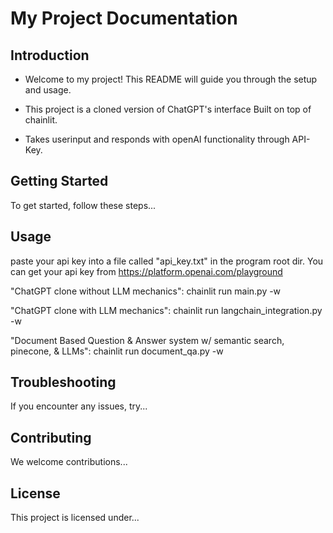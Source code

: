 # My Project Documentation

## Introduction

- Welcome to my project! This README will guide you through the setup and usage. 

- This project is a cloned version of ChatGPT's interface Built on top of chainlit. 

- Takes userinput and responds with openAI functionality through API-Key.

## Getting Started

To get started, follow these steps...

<!-- Important Note: Make sure you have the latest version of XYZ installed. -->

## Usage
paste your api key into a file called "api_key.txt" in the program root dir. You can get your api key from https://platform.openai.com/playground

"ChatGPT clone without LLM mechanics": chainlit run main.py -w 

"ChatGPT clone with LLM mechanics": 
chainlit run langchain_integration.py -w 

"Document Based Question & Answer system w/ semantic search, pinecone, & LLMs": 
chainlit run document_qa.py -w 



## Troubleshooting

If you encounter any issues, try...

<!-- Remember to back up your data before proceeding! -->

## Contributing

We welcome contributions...

<!-- TODO: Add guidelines for submitting pull requests. -->

## License

This project is licensed under...

<!-- © 2023 MyProject. All rights reserved. -->
